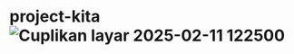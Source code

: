 # project-kita![Cuplikan layar 2025-02-11 122500](https://github.com/user-attachments/assets/1f01f5ed-dd10-423f-be7c-0a64848c39d1)
